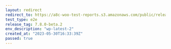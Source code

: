 ```yaml
---
layout: redirect
redirect_to: https://a8c-woo-test-reports.s3.amazonaws.com/public/release/7.8.0-beta.2/wp-latest-2/e2e/index.html
test_type: e2e
release_tag: 7.8.0-beta.2
env_description: "wp-latest-2"
created_at: "2023-05-30T16:33:39Z"
passed: true
---
```

